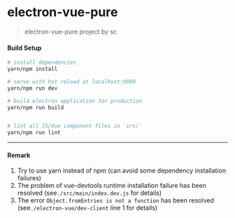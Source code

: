# electron-vue-pure

> electron-vue-pure project by sc

#### Build Setup

``` bash
# install dependencies
yarn/npm install

# serve with hot reload at localhost:9080
yarn/npm run dev

# build electron application for production
yarn/npm run build


# lint all JS/Vue component files in `src/`
yarn/npm run lint

```

---

#### Remark
1. Try to use yarn instead of npm (can avoid some dependency installation failures)
2. The problem of vue-devtools runtime installation failure has been resolved (see`./src/main/index.dev.js` for details)
2. The error `Object.fromEntries is not a function` has been resolved (see`./electron-vue/dev-client` line 1 for details)

